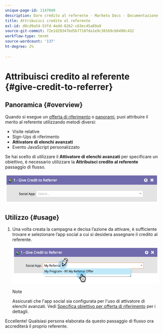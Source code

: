 ```yaml
---
unique-page-id: 1147040
description: Dare credito al referente - Marketo Docs - Documentazione del prodotto
title: Attribuisci credito al referente
exl-id: d8cd9a54-53fd-4edd-8262-c63ec45a89a9
source-git-commit: 72e1d29347bd5b77107da1e9c30169cb6490c432
workflow-type: tm+mt
source-wordcount: '137'
ht-degree: 2%

---
```


# Attribuisci credito al referente {#give-credit-to-referrer}

## Panoramica {#overview}

Quando si esegue un [offerta di riferimento](/help/marketo/product-docs/demand-generation/social/referral-offers/create-a-referral-offer.md) o [panorami](/help/marketo/product-docs/demand-generation/social/sweepstakes/create-sweepstakes.md), puoi attribuire il merito al referente utilizzando metodi diversi:

* Visite relative
* Sign-Ups di riferimento
* **Attivatore di elenchi avanzati**
* Evento JavaScript personalizzato

Se hai scelto di utilizzare il **Attivatore di elenchi avanzati** per specificare un obiettivo, è necessario utilizzare la **Attribuisci credito al referente** passaggio di flusso.

![](assets/image2014-9-22-15-3a59-3a18.png)

## Utilizzo {#usage}

1. Una volta creata la campagna e decisa l’azione da attivare, è sufficiente trovare e selezionare l’app social a cui si desidera assegnare il credito al referente.

   ![](assets/image2014-9-22-15-3a59-3a39.png)

   >[!NOTE]
   >
   >Assicurati che l&#39;app social sia configurata per l&#39;uso di attivatore di elenchi avanzati. Vedi  [Specifica obiettivo per offerta di riferimento](/help/marketo/product-docs/demand-generation/social/referral-offers/specify-goal-for-referral-offer.md) per i dettagli.

Eccellente! Qualsiasi persona elaborata da questo passaggio di flusso ora accrediterà il proprio referente.
